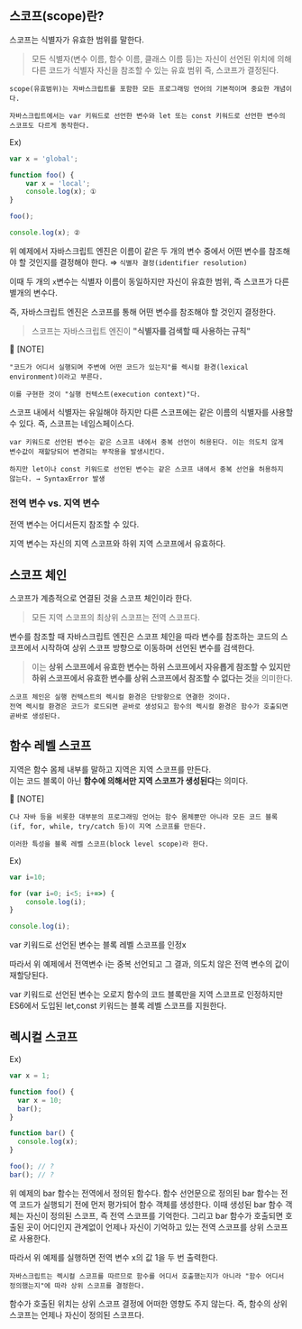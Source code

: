 ## 스코프(scope)란?

스코프는 식별자가 유효한 범위를 말한다.

> 모든 식별자(변수 이름, 함수 이름, 클래스 이름 등)는 자신이 선언된 위치에 의해 다른 코드가 식별자 자신을 참조할 수 있는 유효 범위 즉, 스코프가 결정된다.

```
scope(유효범위)는 자바스크립트를 포함한 모든 프로그래밍 언어의 기본적이며 중요한 개념이다.

자바스크립트에서는 var 키워드로 선언한 변수와 let 또는 const 키워드로 선언한 변수의 스코프도 다르게 동작한다.
```

Ex)

```javascript
var x = 'global';

function foo() {
    var x = 'local';
    console.log(x); ①
}

foo();

console.log(x); ②
```

위 예제에서 자바스크립트 엔진은 이름이 같은 두 개의 변수 중에서 어떤 변수를 참조해야 할 것인지를 결정해야 한다. ⇒ `식별자 결정(identifier resolution)`

이때 두 개의 `x`변수는 식별자 이름이 동일하지만 자신이 유효한 범위, 즉 스코프가 다른 별개의 변수다.

즉, 자바스크립트 엔진은 스코프를 통해 어떤 변수를 참조해야 할 것인지 결정한다.

> 스코프는 자바스크립트 엔진이 **"식별자를 검색할 때 사용하는 규칙"**

📌 [NOTE]

```
"코드가 어디서 실행되며 주변에 어떤 코드가 있는지"를 렉시컬 환경(lexical environment)이라고 부른다.

이를 구현한 것이 "실행 컨텍스트(execution context)"다.
```

스코프 내에서 식별자는 유일해야 하지만 다른 스코프에는 같은 이름의 식별자를 사용할 수 있다. 즉, 스코프는 네임스페이스다.

```
var 키워드로 선언된 변수는 같은 스코프 내에서 중복 선언이 허용된다. 이는 의도치 않게 변수값이 재할당되어 변경되는 부작용을 발생시킨다.

하지만 let이나 const 키워드로 선언된 변수는 같은 스코프 내에서 중복 선언을 허용하지 않는다. → SyntaxError 발생
```

### 전역 변수 vs. 지역 변수

전역 변수는 어디서든지 참조할 수 있다.

지역 변수는 자신의 지역 스코프와 하위 지역 스코프에서 유효하다.

## 스코프 체인

스코프가 계층적으로 연결된 것을 스코프 체인이라 한다.

> 모든 지역 스코프의 최상위 스코프는 전역 스코프다.

변수를 참조할 때 자바스크립트 엔진은 스코프 체인을 따라 변수를 참조하는 코드의 스코프에서 시작하여 상위 스코프 방향으로 이동하며 선언된 변수를 검색한다.

> 이는 **상위 스코프에서 유효한 변수는 하위 스코프에서 자유롭게 참조할 수 있지만 하위 스코프에서 유효한 변수를 상위 스코프에서 참조할 수 없다는 것**을 의미한다.

```
스코프 체인은 실행 컨텍스트의 렉시컬 환경은 단방향으로 연결한 것이다.
전역 렉시컬 환경은 코드가 로드되면 곧바로 생성되고 함수의 렉시컬 환경은 함수가 호출되면 곧바로 생성된다.
```

## 함수 레벨 스코프

지역은 함수 몸체 내부를 말하고 지역은 지역 스코프를 만든다.  
이는 코드 블록이 아닌 **함수에 의해서만 지역 스코프가 생성된다**는 의미다.

📌 [NOTE]

```
C나 자바 등을 비롯한 대부분의 프로그래밍 언어는 함수 몸체뿐만 아니라 모든 코드 블록(if, for, while, try/catch 등)이 지역 스코프를 만든다.

이러한 특성을 블록 레벨 스코프(block level scope)라 한다.
```

Ex)

```javascript
var i=10;

for (var i=0; i<5; i+=>) {
    console.log(i);
}

console.log(i);
```

var 키워드로 선언된 변수는 블록 레벨 스코프를 인정x

따라서 위 예제에서 전역변수 i는 중복 선언되고 그 결과, 의도치 않은 전역 변수의 값이 재할당된다.

var 키워드로 선언된 변수는 오로지 함수의 코드 블록만을 지역 스코프로 인정하지만 ES6에서 도입된 let,const 키워드는 블록 레벨 스코프를 지원한다.

## 렉시컬 스코프

Ex)

```javascript
var x = 1;

function foo() {
  var x = 10;
  bar();
}

function bar() {
  console.log(x);
}

foo(); // ?
bar(); // ?
```

위 예제의 bar 함수는 전역에서 정의된 함수다. 함수 선언문으로 정의된 bar 함수는 전역 코드가 실행되기 전에 먼저 평가되어 함수 객체를 생성한다. 이때 생성된 bar 함수 객체는 자신이 정의된 스코프, 즉 전역 스코프를 기억한다. 그리고 bar 함수가 호출되면 호출된 곳이 어디인지 관계없이 언제나 자신이 기억하고 있는 전역 스코프를 상위 스코프로 사용한다.

따라서 위 예제를 실행하면 전역 변수 x의 값 1을 두 번 출력한다.

```
자바스크립트는 렉시컬 스코프를 따르므로 함수를 어디서 호출했는지가 아니라 "함수 어디서 정의했는지"에 따라 상위 스코프를 결정한다.
```

함수가 호출된 위치는 상위 스코프 결정에 어떠한 영향도 주지 않는다.
즉, 함수의 상위 스코프는 언제나 자신이 정의된 스코프다.
